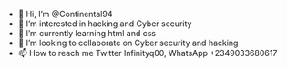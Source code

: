 - 👋 Hi, I’m @Continental94
- 👀 I’m interested in hacking and Cyber security
- 🌱 I’m currently learning html and css
- 💞️ I’m looking to collaborate on Cyber security and hacking
- 📫 How to reach me Twitter Infinityq00, WhatsApp +2349033680617

<!---
Continental94/Continental94 is a ✨ special ✨ repository because its `README.md` (this file) appears on your GitHub profile.
You can click the Preview link to take a look at your changes.
--->
